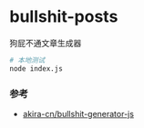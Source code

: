 # bullshit-posts

狗屁不通文章生成器

```bash
# 本地测试
node index.js
```

### 参考
- [akira-cn/bullshit-generator-js](https://github.com/akira-cn/bullshit-generator-js)
